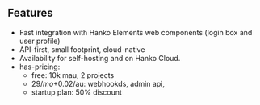 
## Features

- Fast integration with Hanko Elements web components (login box and user profile)
- API-first, small footprint, cloud-native
- Availability for self-hosting and on Hanko Cloud.
- has-pricing:
  - free: 10k mau, 2 projects
  - $29/mo+$0.02/au: webhookds, admin api, 
  - startup plan: 50% discount